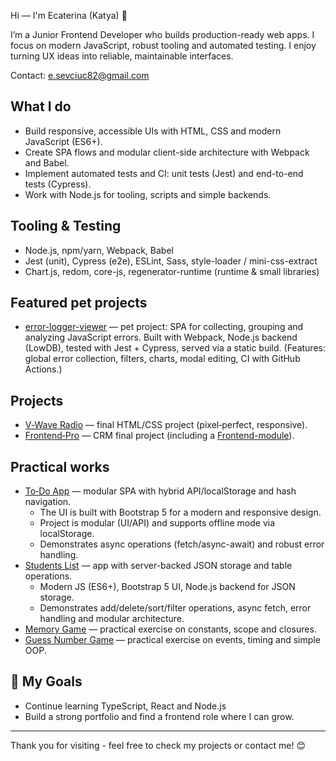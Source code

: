 Hi — I'm Ecaterina (Katya) 👋

I’m a Junior Frontend Developer who builds production-ready web apps. I focus on modern JavaScript, robust tooling and automated testing. I enjoy turning UX ideas into reliable, maintainable interfaces.

Contact: [e.sevciuc82@gmail.com](mailto:e.sevciuc82@gmail.com)

## What I do
- Build responsive, accessible UIs with HTML, CSS and modern JavaScript (ES6+).
- Create SPA flows and modular client-side architecture with Webpack and Babel.
- Implement automated tests and CI: unit tests (Jest) and end-to-end tests (Cypress).
- Work with Node.js for tooling, scripts and simple backends.

## Tooling & Testing
- Node.js, npm/yarn, Webpack, Babel
- Jest (unit), Cypress (e2e), ESLint, Sass, style-loader / mini-css-extract
- Chart.js, redom, core-js, regenerator-runtime (runtime & small libraries)

## Featured pet projects
- [error-logger-viewer](https://kate8382.github.io/error-logger-viewer/) — pet project: SPA for collecting, grouping and analyzing JavaScript errors.
  Built with Webpack, Node.js backend (LowDB), tested with Jest + Cypress, served via a static build.
  (Features: global error collection, filters, charts, modal editing, CI with GitHub Actions.)

## Projects
- [V‑Wave Radio](https://kate8382.github.io/w-vawe_radio/) — final HTML/CSS project (pixel‑perfect, responsive).
- [Frontend‑Pro](https://github.com/kate8382/frontend-pro/) — CRM final project (including a [Frontend-module](https://kate8382.github.io/frontend-module/)).

## Practical works
- [To‑Do App](https://kate8382.github.io/to-do_app/) — modular SPA with hybrid API/localStorage and hash navigation.
  - The UI is built with Bootstrap 5 for a modern and responsive design.
  - Project is modular (UI/API) and supports offline mode via localStorage.
  - Demonstrates async operations (fetch/async-await) and robust error handling.
- [Students List](https://kate8382.github.io/students_list/) — app with server-backed JSON storage and table operations.
  - Modern JS (ES6+), Bootstrap 5 UI, Node.js backend for JSON storage.
  - Demonstrates add/delete/sort/filter operations, async fetch, error handling and modular architecture.
- [Memory Game](https://kate8382.github.io/memory_game/) — practical exercise on constants, scope and closures.
- [Guess Number Game](https://kate8382.github.io/guess_number_game/) — practical exercise on events, timing and simple OOP.

## 🌟 My Goals
- Continue learning TypeScript, React and Node.js
- Build a strong portfolio and find a frontend role where I can grow.

---

Thank you for visiting - feel free to check my projects or contact me! 😊